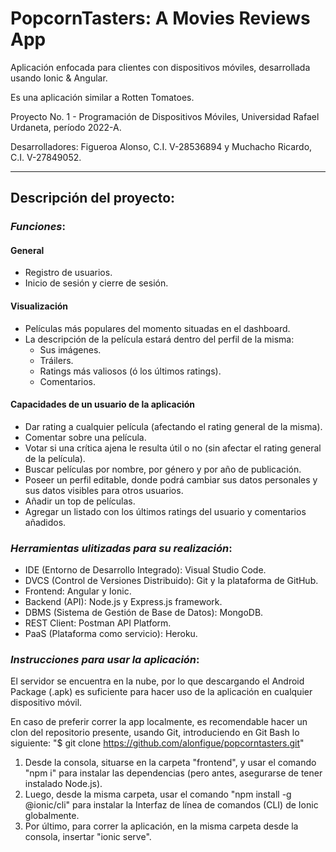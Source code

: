 # PopcornTasters: A Movies Reviews App
Aplicación enfocada para clientes con dispositivos móviles, desarrollada usando Ionic & Angular.

Es una aplicación similar a Rotten Tomatoes.

Proyecto No. 1 - Programación de Dispositivos Móviles, Universidad Rafael Urdaneta, período 2022-A.

Desarrolladores: Figueroa Alonso, C.I. V-28536894 y Muchacho Ricardo, C.I. V-27849052.

---

## **Descripción del proyecto:**


### *Funciones*:
#### General
- Registro de usuarios.
- Inicio de sesión y cierre de sesión.
 
#### Visualización
- Películas más populares del momento situadas en el dashboard.
- La descripción de la película estará dentro del perfil de la misma:
    - Sus imágenes.
    - Tráilers.
    - Ratings más valiosos (ó los últimos ratings).
    - Comentarios.			
                    
#### Capacidades de un usuario de la aplicación
 - Dar rating a cualquier película (afectando el rating general de la misma).
 - Comentar sobre una película.
 - Votar si una crítica ajena le resulta útil o no (sin afectar el rating general de la película).
 - Buscar películas por nombre, por género y por año de publicación.
 - Poseer un perfil editable, donde podrá cambiar sus datos personales y sus datos visibles para otros usuarios.
 - Añadir un top de películas.
 - Agregar un listado con los últimos ratings del usuario y comentarios añadidos.


### *Herramientas ulitizadas para su realización*:
 - IDE (Entorno de Desarrollo Integrado): Visual Studio Code.
 - DVCS (Control de Versiones Distribuido): Git y la plataforma de GitHub.
 - Frontend: Angular y Ionic.
 - Backend (API): Node.js y Express.js framework.
 - DBMS (Sistema de Gestión de Base de Datos): MongoDB.
 - REST Client: Postman API Platform.
 - PaaS (Plataforma como servicio): Heroku.


### *Instrucciones para usar la aplicación*:
 El servidor se encuentra en la nube, por lo que descargando el Android Package (.apk) es suficiente para hacer uso de la aplicación en cualquier dispositivo móvil.

 En caso de preferir correr la app localmente, es recomendable hacer un clon del repositorio presente, usando Git, introduciendo en Git Bash lo siguiente: 
 "$ git clone https://github.com/alonfigue/popcorntasters.git"

 1. Desde la consola, situarse en la carpeta "frontend", y usar el comando "npm i" para instalar las dependencias (pero antes, asegurarse de tener instalado Node.js).
 2. Luego, desde la misma carpeta, usar el comando "npm install -g @ionic/cli" para instalar la Interfaz de línea de comandos (CLI) de Ionic globalmente.
 3. Por último, para correr la aplicación, en la misma carpeta desde la consola, insertar "ionic serve".
